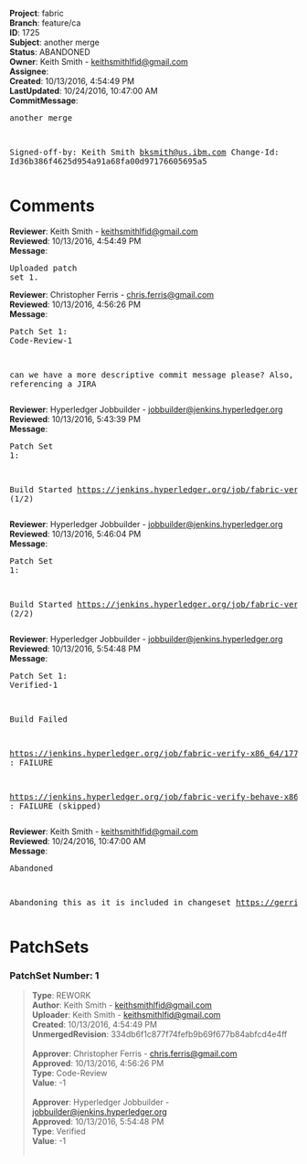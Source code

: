 <strong>Project</strong>: fabric<br><strong>Branch</strong>: feature/ca<br><strong>ID</strong>: 1725<br><strong>Subject</strong>: another merge<br><strong>Status</strong>: ABANDONED<br><strong>Owner</strong>: Keith Smith - keithsmithlfid@gmail.com<br><strong>Assignee</strong>:<br><strong>Created</strong>: 10/13/2016, 4:54:49 PM<br><strong>LastUpdated</strong>: 10/24/2016, 10:47:00 AM<br><strong>CommitMessage</strong>:<br><pre>another merge

Signed-off-by: Keith Smith <bksmith@us.ibm.com>
Change-Id: Id36b386f4625d954a91a68fa00d97176605695a5
</pre><h1>Comments</h1><strong>Reviewer</strong>: Keith Smith - keithsmithlfid@gmail.com<br><strong>Reviewed</strong>: 10/13/2016, 4:54:49 PM<br><strong>Message</strong>: <pre>Uploaded patch set 1.</pre><strong>Reviewer</strong>: Christopher Ferris - chris.ferris@gmail.com<br><strong>Reviewed</strong>: 10/13/2016, 4:56:26 PM<br><strong>Message</strong>: <pre>Patch Set 1: Code-Review-1

can we have a more descriptive commit message please? Also, should be referencing a JIRA</pre><strong>Reviewer</strong>: Hyperledger Jobbuilder - jobbuilder@jenkins.hyperledger.org<br><strong>Reviewed</strong>: 10/13/2016, 5:43:39 PM<br><strong>Message</strong>: <pre>Patch Set 1:

Build Started https://jenkins.hyperledger.org/job/fabric-verify-x86_64/1779/ (1/2)</pre><strong>Reviewer</strong>: Hyperledger Jobbuilder - jobbuilder@jenkins.hyperledger.org<br><strong>Reviewed</strong>: 10/13/2016, 5:46:04 PM<br><strong>Message</strong>: <pre>Patch Set 1:

Build Started https://jenkins.hyperledger.org/job/fabric-verify-behave-x86_64/678/ (2/2)</pre><strong>Reviewer</strong>: Hyperledger Jobbuilder - jobbuilder@jenkins.hyperledger.org<br><strong>Reviewed</strong>: 10/13/2016, 5:54:48 PM<br><strong>Message</strong>: <pre>Patch Set 1: Verified-1

Build Failed 

https://jenkins.hyperledger.org/job/fabric-verify-x86_64/1779/ : FAILURE

https://jenkins.hyperledger.org/job/fabric-verify-behave-x86_64/678/ : FAILURE (skipped)</pre><strong>Reviewer</strong>: Keith Smith - keithsmithlfid@gmail.com<br><strong>Reviewed</strong>: 10/24/2016, 10:47:00 AM<br><strong>Message</strong>: <pre>Abandoned

Abandoning this as it is included in changeset https://gerrit.hyperledger.org/r/#/c/1835/</pre><h1>PatchSets</h1><h3>PatchSet Number: 1</h3><blockquote><strong>Type</strong>: REWORK<br><strong>Author</strong>: Keith Smith - keithsmithlfid@gmail.com<br><strong>Uploader</strong>: Keith Smith - keithsmithlfid@gmail.com<br><strong>Created</strong>: 10/13/2016, 4:54:49 PM<br><strong>UnmergedRevision</strong>: 334db6f1c877f74fefb9b69f677b84abfcd4e4ff<br><br><strong>Approver</strong>: Christopher Ferris - chris.ferris@gmail.com<br><strong>Approved</strong>: 10/13/2016, 4:56:26 PM<br><strong>Type</strong>: Code-Review<br><strong>Value</strong>: -1<br><br><strong>Approver</strong>: Hyperledger Jobbuilder - jobbuilder@jenkins.hyperledger.org<br><strong>Approved</strong>: 10/13/2016, 5:54:48 PM<br><strong>Type</strong>: Verified<br><strong>Value</strong>: -1<br><br></blockquote>